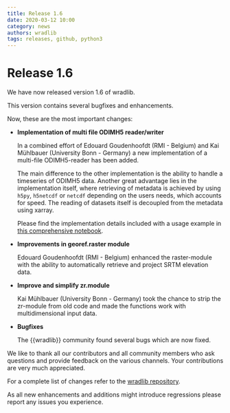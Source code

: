 ```yaml
---
title: Release 1.6
date: 2020-03-12 10:00
category: news
authors: wradlib
tags: releases, github, python3
---
```


# Release 1.6

We have now released version 1.6 of wradlib.

This version contains several bugfixes and enhancements.

Now, these are the most important changes:

- **Implementation of multi file ODIMH5 reader/writer**

    In a combined effort of Edouard Goudenhoofdt (RMI - Belgium) and Kai Mühlbauer (University Bonn - Germany) a new implementation of a multi-file ODIMH5-reader has been added.
        
    The main difference to the other implementation is the ability to handle a timeseries of ODIMH5 data.
    Another great advantage lies in the implementation itself, where retrieving of metadata is achieved by using `h5py`, `h5netcdf` or `netcdf` depending on the users needs, which accounts for speed. 
    The reading of datasets itself is decoupled from the metadata using xarray.
    
    Please find the implementation details included with a usage example in [this comprehensive notebook](https://docs.wradlib.org/en/1.6.0/notebooks/fileio/wradlib_odim_multi_file_dataset.html).  
    
- **Improvements in georef.raster module**
    
    Edouard Goudenhoofdt (RMI - Belgium) enhanced the raster-module with the ability to automatically retrieve and project SRTM elevation data.
    
- **Improve and simplify zr.module**
    
    Kai Mühlbauer (University Bonn - Germany) took the chance to strip the zr-module from old code and made the functions work with multidimensional input data.

- **Bugfixes**
    
    The  {{wradlib}}  community found several bugs which are now fixed.   

We like to thank all our contributors and all community members who ask questions and provide feedback on the various channels. Your contributions are very much appreciated. 

For a complete list of changes refer to the [wradlib repository](https://github.com/wradlib/wradlib/commits/main).

As all new enhancements and additions might introduce regressions please report any issues you experience.